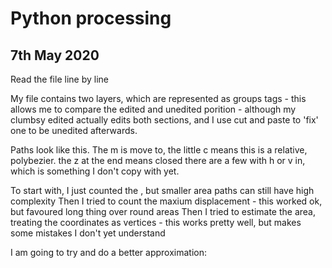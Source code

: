 # Python processing

## 7th May 2020 ##

Read the file line by line

My file contains two layers, which are represented as groups <g> tags - this allows me to compare the edited and unedited porition - although my clumbsy edited actually edits both sections, and I use cut and paste to 'fix' one to be unedited afterwards.

Paths look like this.
The m is move to, 
the little c means this is a relative, polybezier.
the z at the end means closed
there are a few with h or v in, which is something I don't copy with yet.

To start with, I just counted the , but smaller area paths can still have high complexity
Then I tried to count the maxium displacement - this worked ok, but favoured long thing over round areas
Then I tried to estimate the area, treating the coordinates as vertices - this works pretty well, but makes some mistakes I don't yet understand

I am going to try and do a better approximation:


<path
       style="fill:none;stroke:#ff0000;stroke-width:4.75441"
       d="m 4644.4095,-2548.3896 c 0,-3.5888 5.4618,-17.2226 12.1128,-30.2972 16.7193,-32.8657 19.9951,-59.5102 8.5584,-69.6047 -13.504,-11.9192 -53.5095,-18.6102 -83.053,-13.8908 -28.3172,4.5236 -30.4106,3.9963 -26.3313,-6.6333 2.1808,-5.684 10.6209,-7.3367 37.4652,-7.3367 38.9853,0 61.8412,5.1796 73.2651,16.6034 7.1663,7.1665 8.4357,6.2244 16.8068,-12.4727 8.8095,-19.6765 33.7221,-53.1188 52.8358,-70.926 10.1483,-9.4546 39.2933,-24.6833 50.9526,-26.6237 28.2093,-4.6946 40.3298,-3.7252 38.5725,3.0851 -1.0117,3.9224 -2.2978,10.3409 -2.8578,14.2633 -0.5601,3.9224 -2.5303,14.6198 -4.3793,23.7721 -1.8485,9.1522 -3.8882,20.3226 -4.5319,24.823 -1.9417,13.5655 -7.1421,15.0562 -10.1878,2.9204 -1.5756,-6.2776 -0.7303,-20.9135 1.8785,-32.5243 2.6087,-11.6108 4.1434,-21.7105 3.4103,-22.4436 -0.7331,-0.7332 -11.8451,0.1022 -24.6935,1.8561 -16.9475,2.3136 -26.8206,6.886 -35.9652,16.6559 -6.9329,7.4068 -14.5038,13.4669 -16.8244,13.4669 -10.009,0 -34.8409,51.7177 -42.2316,87.9566 -4.2666,20.9194 -13.2477,48.2348 -19.9581,60.7007 -13.6166,25.2942 -24.877,37.373 -24.8441,26.6495 z"
       id="path20026" />